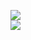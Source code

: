 [![](https://img.shields.io/badge/Made%20With-Github%20Spray-lightgrey.svg?style=for-the-badge&logo=github)](https://github.com/Annihil/github-spray#2499)  
[![](https://i.imgur.com/2DrTn0Z.gif)](https://github.com/Annihil/github-spray)